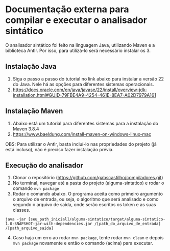# Documentação externa para compilar e executar o analisador sintático

O analisador sintático foi feito na linguagem Java, utilizando Maven e a biblioteca Antlr. Por isso, para utilizá-lo será necessário instalar os 3. 

## Instalação Java
1. Siga o passo a passo do tutorial no link abaixo para instalar a versão 22 do Java. Nele há as opções para diferentes sistemas  operacionais.
2. https://docs.oracle.com/en/java/javase/22/install/overview-jdk-installation.html#GUID-79FBE4A9-4254-461E-8EA7-A02D7979A161

## Instalação Maven
1. Abaixo está um tutorial para diferentes sistemas para a instalação do Maven 3.8.4
2. https://www.baeldung.com/install-maven-on-windows-linux-mac

OBS: Para utilizar o Antlr, basta incluí-lo nas propriedades do projeto (já está incluso), não é preciso fazer instalação prévia.

## Execução do analisador
1. Clonar o repositório (https://github.com/gabscastilho/compiladores.git)
2. No terminal, navegar até a pasta do projeto (alguma-sintatico) e rodar o comando ```mvn package```
3. Rodar o comando abaixo. O programa aceita como primeiro argumento o arquivo de entrada, ou seja, o algoritmo que será analisado e como segundo o arquivo de saída, onde serão escritos os token e as suas classes. 
```
java -jar [seu_path_inicial]/alguma-sintatico/target/alguma-sintatico-1.0-SNAPSHOT-jar-with-dependencies.jar /[path_do_arquivo_de_entrada] /[path_arquivo_saida]

```
4. Caso haja um erro ao rodar ```mvn package```, tente rodar ```mvn clean``` e depois ```mvn package``` novamente e então o comando (acima) para executar.